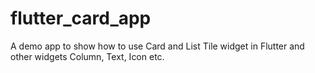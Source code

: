 # flutter_card_app
A demo app to show how to use Card and List Tile widget in Flutter and other widgets Column, Text, Icon etc.
